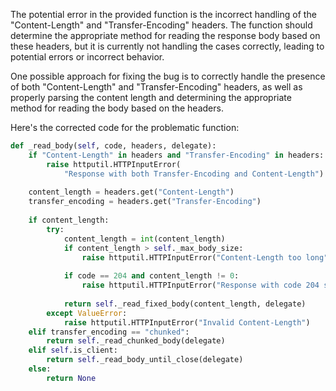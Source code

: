 The potential error in the provided function is the incorrect handling of the "Content-Length" and "Transfer-Encoding" headers. The function should determine the appropriate method for reading the response body based on these headers, but it is currently not handling the cases correctly, leading to potential errors or incorrect behavior.

One possible approach for fixing the bug is to correctly handle the presence of both "Content-Length" and "Transfer-Encoding" headers, as well as properly parsing the content length and determining the appropriate method for reading the body based on the headers.

Here's the corrected code for the problematic function:

```python
def _read_body(self, code, headers, delegate):
    if "Content-Length" in headers and "Transfer-Encoding" in headers:
        raise httputil.HTTPInputError(
            "Response with both Transfer-Encoding and Content-Length")
        
    content_length = headers.get("Content-Length")
    transfer_encoding = headers.get("Transfer-Encoding")
    
    if content_length:
        try:
            content_length = int(content_length)
            if content_length > self._max_body_size:
                raise httputil.HTTPInputError("Content-Length too long")
                
            if code == 204 and content_length != 0:
                raise httputil.HTTPInputError("Response with code 204 should not have body")
            
            return self._read_fixed_body(content_length, delegate)
        except ValueError:
            raise httputil.HTTPInputError("Invalid Content-Length")
    elif transfer_encoding == "chunked":
        return self._read_chunked_body(delegate)
    elif self.is_client:
        return self._read_body_until_close(delegate)
    else:
        return None
```